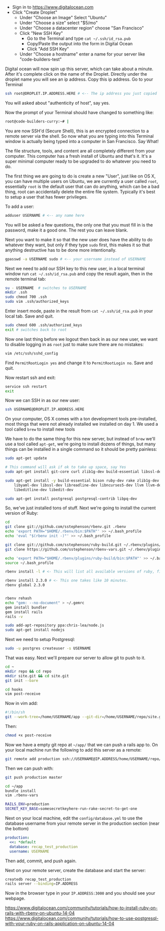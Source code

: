 - Sign in to https://www.digitalocean.com
- Click "Create Droplet"
  - Under "Choose an Image" Select "Ubuntu"
  - Under "Choose a size" select "$5/mo"
  - Under "Choose a datacenter region" choose "San Francisco"
  - Click "New SSH Key"
    - Go to the Terminal and type `cat ~/.ssh/id_rsa.pub`
    - Copy/Paste the output into the form in Digital Ocean
    - Click "Add SSH Key"
  - Under "Choose a hostname" enter a name for your server like "code-builders-test"

Digital ocean will now spin up this server, which can take about a minute. After it's complete click on the name of the Droplet. Directly under the droplet name you will see an ip address. Copy this ip address. Go to your Terminal

```sh
ssh root@DROPLET.IP.ADDRESS.HERE # <-- The ip address you just copied
```
You will asked about "authenticity of host", say yes.

Now the prompt of your Terminal should have changed to something like:

```sh
root@code-builders-curry:~# |
```

You are now SSH'd (Secure Shell), this is an encrypted connection to a remote server via the shell. So now what you are typing into this Terminal window is actually being typed into a computer in San Francisco. Say What!

The file structure, tools, and content are all completely different from your computer. This computer has a fresh install of Ubuntu and that's it. It's a super minimal computer ready to be upgraded to do whatever you need to do.

The first thing we are going to do is create a new "User", just like on OS X, you can have multiple users on Ubuntu, we are currently a user called `root`, essentially `root` is the default user that can do anything, which can be a bad thing, root can accidentally delete the entire file system. Typically it's best to setup a user that has fewer privileges.

To add a user:
```sh
adduser USERNAME # <-- any name here
```

You will be asked a few questions, the only one that you must fill in is the password, make it a good one. The rest you can leave blank.

Next you want to make it so that the new user does have the ability to do whatever they want, but only if they type `sudo` first, this makes it so that anything destructive has to be done more intentionally.

```sh
gpasswd -a USERNAME sudo # <-- your username instead of USERNAME
```

Next we need to add our SSH key to this new user, in a local terminal window run `cat ~/.ssh/id_rsa.pub` and copy the result again, then in the remote terminal tab:

```sh
su - USERNAME  # switches to USERNAME
mkdir .ssh
sudo chmod 700 .ssh
sudo vim .ssh/authorized_keys
```

Enter insert mode, paste in the result from `cat ~/.ssh/id_rsa.pub` in your local tab. Save and quit.

```sh
sudo chmod 600 .ssh/authorized_keys
exit # switches back to root
```

Now one last thing before we logout then back in as our new user, we want to disable logging in as `root` just to make sure there are no mistakes:

```sh
vim /etc/ssh/sshd_config
```

Find `PermitRootLogin yes` and change it to `PermitRootLogin no`. Save and quit.

Now restart ssh and exit:

```sh
service ssh restart
exit
```

Now we can SSH in as our new user:

```sh
ssh USERNAME@DROPLET.IP.ADDRESS.HERE
```

On your computer, OS X comes with a ton development tools pre-installed, most things that were not already installed we installed on day 1. We used a tool called `brew` to install new tools

We have to do the same thing for this new server, but instead of `brew` we'll use a tool called `apt-get`, we're going to install dozens of things, but many things can be installed in a single command so it should be pretty painless:

```sh
sudo apt-get update

# This command will ask if ok to take up space, say Yes
sudo apt-get install git-core curl zlib1g-dev build-essential libssl-dev libreadline-dev libyaml-dev libxml2-dev libxslt1-dev libcurl4-openssl-dev python-software-properties libffi-dev

sudo apt-get install -y build-essential bison ruby-dev rake zlib1g-dev \
    libyaml-dev libssl-dev libreadline-dev libncurses5-dev llvm llvm-dev \
    libeditline-dev libedit-dev

sudo apt-get install postgresql postgresql-contrib libpq-dev

```

So, we've just installed tons of stuff. Next we're going to install the current version of Ruby:

```sh
cd
git clone git://github.com/sstephenson/rbenv.git .rbenv
echo 'export PATH="$HOME/.rbenv/bin:$PATH"' >> ~/.bash_profile
echo 'eval "$(rbenv init -)"' >> ~/.bash_profile

git clone git://github.com/sstephenson/ruby-build.git ~/.rbenv/plugins/ruby-build
git clone https://github.com/sstephenson/rbenv-vars.git ~/.rbenv/plugins/rbenv-vars

echo 'export PATH="$HOME/.rbenv/plugins/ruby-build/bin:$PATH"' >> ~/.bash_profile
source ~/.bash_profile

rbenv install -l # <- This will list all available versions of ruby, find the highest version number which isn't prepended with anything. i.e. not `rbx-3.19`, just `2.3.0`

rbenv install 2.3.0 # <- This one takes like 10 minutes.
rbenv global 2.3.0


rbenv rehash
echo "gem: --no-document" > ~/.gemrc
gem install bundler
gem install rails
rails -v

sudo add-apt-repository ppa:chris-lea/node.js
sudo apt-get install nodejs
```

Next we need to setup Postgresql:

```sh
sudo -u postgres createuser -s USERNAME
```
That was easy. Next we'll prepare our server to allow git to push to it.

```sh
cd ~
mkdir repo && cd repo
mkdir site.git && cd site.git
git init --bare

cd hooks
vim post-receive
```

Now in vim add:
```sh
#!/bin/sh
git --work-tree=/home/USERNAME/app --git-dir=/home/USERNAME/repo/site.git checkout -f
```

Then:
```sh
chmod +x post-receive
```

Now we have a empty git repo at `~/app/` that we can push a rails app to. On your local machine run the following to add this server as a remote:

```sh
git remote add production ssh://USERNAME@IP.ADDRESS/home/USERNAME/repo/site.git
```

Then we can push with:

```sh
git push production master
```


```sh
cd ~/app
bundle install
vim .rbenv-vars
```

```sh
RAILS_ENV=production
SECRET_KEY_BASE=somesecretkeyhere-run-rake-secret-to-get-one
```

Next on your local machine, edit the `config/database.yml` to use the database username from your remote server in the production section (near the bottom)

```yml
production:
  <<: *default
  database: recap_test_production
  username: USERNAME
```

Then add, commit, and push again.

Next on your remote server, create the database and start the server:


```sh
createdb recap_test_production
rails server --binding=IP.ADDRESS
```

Now in the browser type in your `IP.ADDRESS:3000` and you should see your webpage.

https://www.digitalocean.com/community/tutorials/how-to-install-ruby-on-rails-with-rbenv-on-ubuntu-14-04
https://www.digitalocean.com/community/tutorials/how-to-use-postgresql-with-your-ruby-on-rails-application-on-ubuntu-14-04
